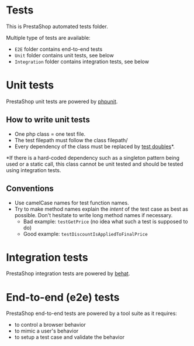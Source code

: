 Tests
=====

This is PrestaShop automated tests folder.

Multiple type of tests are available:
- `E2E`  folder contains end-to-end tests
- `Unit` folder contains unit tests, see below
- `Integration` folder contains integration tests, see below

# Unit tests

PrestaShop unit tests are powered by [phpunit][2].

## How to write unit tests

- One php class = one test file.
- The test filepath must follow the class filepath/
- Every dependency of the class must be replaced by [test doubles][1]*.

*If there is a hard-coded dependency such as a singleton pattern being used
or a static call, this class cannot be unit tested and should be tested using
integration tests.

## Conventions

- Use camelCase names for test function names.
- Try to make method names explain the *intent* of the test case as best as possible. Don't hesitate to write long method names if necessary.
	- Bad example: `testGetPrice` (no idea what such a test is supposed to do)
	- Good example: `testDiscountIsAppliedToFinalPrice`

# Integration tests

PrestaShop integration tests are powered by [behat][3].

# End-to-end (e2e) tests

PrestaShop end-to-end tests are powered by a tool suite as it requires:
- to control a browser behavior
- to mimic a user's behavior
- to setup a test case and validate the behavior

[1]: https://martinfowler.com/articles/mocksArentStubs.html#TheDifferenceBetweenMocksAndStubs
[2]: https://phpunit.de/
[3]: http://behat.org/en/latest/
